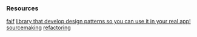 ### Resources

[faif](https://github.com/faif/python-patterns)
[library that develop design patterns so you can use it in your real app!](https://github.com/tylerlaberge/PyPattyrn)
[sourcemaking](https://sourcemaking.com/design_patterns/)
[refactoring](https://refactoring.guru/design-patterns)